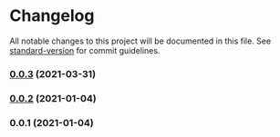 # Changelog

All notable changes to this project will be documented in this file. See [standard-version](https://github.com/conventional-changelog/standard-version) for commit guidelines.

### [0.0.3](https://github.com/guan840912/cdk8s-external-dns/compare/v0.0.2...v0.0.3) (2021-03-31)

### [0.0.2](https://github.com/guan840912/cdk8s-external-dns/compare/v0.0.1...v0.0.2) (2021-01-04)

### 0.0.1 (2021-01-04)
